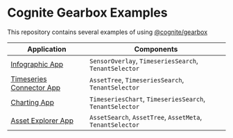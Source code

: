 # Cognite Gearbox Examples

This repository contains several examples of using [@cognite/gearbox](https://github.com/cognitedata/gearbox.js)

| Application                                          | Components                                             |
| ---------------------------------------------------- | ------------------------------------------------------ |
| [Infographic App][infographic-app]                   | `SensorOverlay`, `TimeseriesSearch`, `TenantSelector`  |
| [Timeseries Connector App][timeseries-connector-app] | `AssetTree`, `TimeseriesSearch`, `TenantSelector`      |
| [Charting App][charting-app]                         | `TimeseriesChart`, `TimeseriesSearch`, `TenantSelector`|
| [Asset Explorer App][asset-explorer-app]             | `AssetSearch`, `AssetTree`, `AssetMeta`, `TenantSelector` |


[infographic-app]: https://github.com/cognitedata/javascript-getting-started/tree/master/infographic-app
[timeseries-connector-app]: https://github.com/cognitedata/javascript-getting-started/tree/master/timeseries-connector-app
[charting-app]: https://github.com/cognitedata/javascript-getting-started/tree/master/charting-app
[asset-explorer-app]: https://github.com/cognitedata/javascript-getting-started/tree/master/asset-explorer-app
